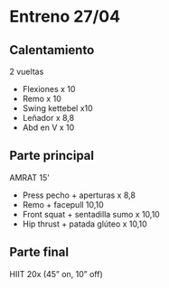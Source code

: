 # Entreno 27/04

## Calentamiento

2 vueltas

- Flexiones x 10 
- Remo x 10 
- Swing kettebel x10 
- Leñador x 8,8 
- Abd en V x 10

## Parte principal

AMRAT 15’

- Press pecho + aperturas x 8,8
- Remo + facepull 10,10
- Front squat + sentadilla sumo x 10,10
- Hip thrust + patada glúteo x 10,10

## Parte final

HIIT 20x (45” on, 10” off)
